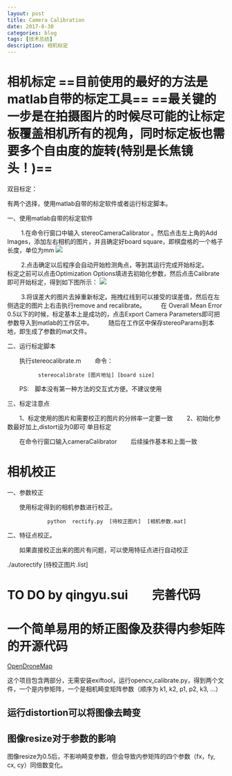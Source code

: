 ```yaml
---
layout: post
title: Camera Calibration
date: 2017-8-30
categories: blog
tags: [技术总结]
description: 相机标定
---
```


# 相机标定 ==目前使用的最好的方法是matlab自带的标定工具== ==最关键的一步是在拍摄图片的时候尽可能的让标定板覆盖相机所有的视角，同时标定板也需要多个自由度的旋转(特别是长焦镜头！)==

双目标定：

有两个选择，使用matlab自带的标定软件或者运行标定脚本。

一、使用matlab自带的标定软件

   1.在命令行窗口中输入 stereoCameraCalibrator 。然后点击左上角的Add Images，添加左右相机的图片，并且确定好board square，即棋盘格的一个格子长度，单位为mm
![](./image/image1.png)

   2.点击确定以后程序会自动开始检测角点，等到其运行完成开始标定。    标定之前可以点击Optimization Options填进去初始化参数，然后点击Calibrate 即可开始标定，得到如下图所示：
![](./image/image2.png)

   3.将误差大的图片去掉重新标定。拖拽红线到可以接受的误差值，然后在左侧选定的图片上右击执行remove and recalibrate。    在 Overall Mean Error 0.5以下的时候，标定基本上是成功的，点击Export Camera Parameters即可把参数导入到matlab的工作区中。    随后在工作区中保存stereoParams到本地，即生成了参数的mat文件。

二、运行标定脚本

  执行stereocalibrate.m
  命令：

              stereocalibrate [图片地址] [board size]

  PS: 脚本没有第一种方法的交互式方便。不建议使用

三、标定注意点

  1、标定使用的图片和需要校正的图片的分辨率一定要一致   2、初始化参数最好加上,distort设为0即可
单目标定

  在命令行窗口输入cameraCalibrator   后续操作基本和上面一致

# 相机校正

一、参数校正

  使用标定得到的相机参数进行校正。

                 python  rectify.py  [待校正图片]  [相机参数.mat]

二、特征点校正。

  如果直接校正出来的图片有问题，可以使用特征点进行自动校正

 ./autorectify  [待校正图片.list]

# TO DO by qingyu.sui  完善代码


# 一个简单易用的矫正图像及获得内参矩阵的开源代码

[OpenDroneMap](https://github.com/bryanibit/CameraCalibration)

这个项目包含两部分，无需安装exiftool，运行opencv_calibrate.py，得到两个文件，一个是内参矩阵，一个是相机畸变矩阵参数（顺序为 k1, k2, p1, p2, k3, ...）

运行distortion可以将图像去畸变
------------------

## 图像resize对于参数的影响

图像resize为0.5后，不影响畸变参数，但会导致内参矩阵的四个参数（fx，fy, cx, cy）同倍数变化。
